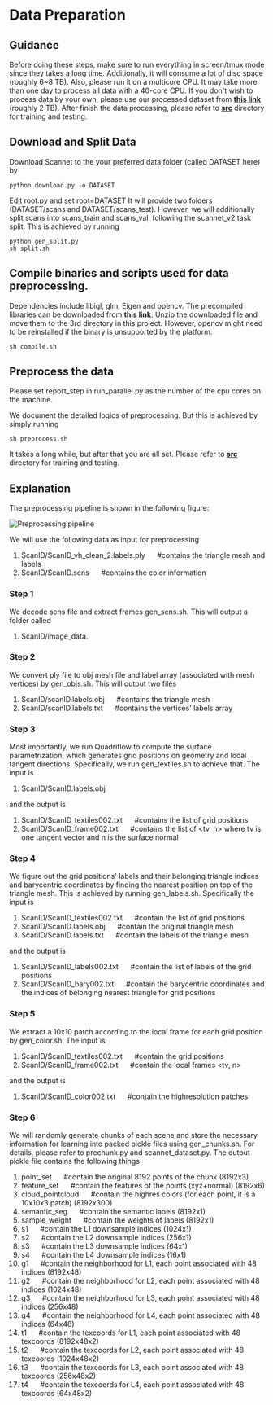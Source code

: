 # Data Preparation
## Guidance
Before doing these steps, make sure to run everything in screen/tmux mode since they takes a long time. Additionally, it will consume a lot of disc space (roughly 6~8 TB). Also, please run it on a multicore CPU. It may take more than one day to process all data with a 40-core CPU. If you don't wish to process data by your own, please use our processed dataset from [**this link**](http://download.cs.stanford.edu/orion/texturenet/scannet-chunks.zip) (roughly 2 TB). After finish the data processing, please refer to [**src**](https://github.com/hjwdzh/TextureNet/raw/master/evaluate/) directory for training and testing.

## Download and Split Data
Download Scannet to the your preferred data folder (called DATASET here) by
```
python download.py -o DATASET
```
Edit root.py and set root=DATASET
It will provide two folders (DATASET/scans and DATASET/scans_test). However, we will additionally split scans into scans_train and scans_val, following the scannet_v2 task split. This is achieved by running
```
python gen_split.py
sh split.sh
```

## Compile binaries and scripts used for data preprocessing.
Dependencies include libigl, glm, Eigen and opencv. The precompiled libraries can be downloaded from [**this link**](http://download.cs.stanford.edu/orion/texturenet/3rd.zip). Unzip the downloaded file and move them to the 3rd directory in this project. However, opencv might need to be reinstalled if the binary is unsupported by the platform.
```
sh compile.sh
```

## Preprocess the data
Please set report_step in run_parallel.py as the number of the cpu cores on the machine.

We document the detailed logics of preprocessing. But this is achieved by simply running
```
sh preprocess.sh
```
It takes a long while, but after that you are all set. Please refer to [**src**](https://github.com/hjwdzh/TextureNet/raw/master/evaluate/) directory for training and testing.

## Explanation
The preprocessing pipeline is shown in the following figure:

![Preprocessing pipeline](https://github.com/hjwdzh/TextureNet/raw/master/img/preprocessing.png)

We will use the following data as input for preprocessing
1. ScanID/ScanID_vh_clean_2.labels.ply&nbsp;&nbsp;&nbsp;&nbsp;&nbsp;&nbsp;#contains the triangle mesh and labels
2. ScanID/ScanID.sens&nbsp;&nbsp;&nbsp;&nbsp;&nbsp;&nbsp;#contains the color information

### Step 1
We decode sens file and extract frames gen_sens.sh. This will output a folder called
1. ScanID/image_data.

### Step 2
We convert ply file to obj mesh file and label array (associated with mesh vertices) by gen_objs.sh. This will output two files
1. ScanID/scanID.labels.obj&nbsp;&nbsp;&nbsp;&nbsp;&nbsp;&nbsp;#contains the triangle mesh
2. ScanID/scanID.labels.txt&nbsp;&nbsp;&nbsp;&nbsp;&nbsp;&nbsp;#contains the vertices' labels array

### Step 3
Most importantly, we run Quadriflow to compute the surface parametrization, which generates grid positions on geometry and local tangent directions. Specifically, we run gen_textiles.sh to achieve that. The input is
1. ScanID/ScanID.labels.obj

and the output is
1. ScanID/ScanID_textiles002.txt&nbsp;&nbsp;&nbsp;&nbsp;&nbsp;&nbsp;#contains the list of grid positions
2. ScanID/ScanID_frame002.txt&nbsp;&nbsp;&nbsp;&nbsp;&nbsp;&nbsp;#contains the list of <tv, n> where tv is one tangent vector and n is the surface normal

### Step 4
We figure out the grid positions' labels and their belonging triangle indices and barycentric coordinates by finding the nearest position on top of the triangle mesh. This is achieved by running gen_labels.sh. Specifically the input is
1. ScanID/ScanID_textiles002.txt&nbsp;&nbsp;&nbsp;&nbsp;&nbsp;&nbsp;#contain the list of grid positions
2. ScanID/ScanID.labels.obj&nbsp;&nbsp;&nbsp;&nbsp;&nbsp;&nbsp;#contain the original triangle mesh
3. ScanID/ScanID.labels.txt&nbsp;&nbsp;&nbsp;&nbsp;&nbsp;&nbsp;#contain the labels of the triangle mesh

and the output is
1. ScanID/ScanID_labels002.txt&nbsp;&nbsp;&nbsp;&nbsp;&nbsp;&nbsp;#contain the list of labels of the grid positions
2. ScanID/ScanID_bary002.txt&nbsp;&nbsp;&nbsp;&nbsp;&nbsp;&nbsp;#contain the barycentric coordinates and the indices of belonging nearest triangle for grid positions

### Step 5
We extract a 10x10 patch according to the local frame for each grid position by gen_color.sh. The input is
1. ScanID/ScanID_textiles002.txt&nbsp;&nbsp;&nbsp;&nbsp;&nbsp;&nbsp;#contain the grid positions
2. ScanID/ScanID_frame002.txt&nbsp;&nbsp;&nbsp;&nbsp;&nbsp;&nbsp;#contain the local frames <tv, n>

and the output is
1. ScanID/ScanID_color002.txt&nbsp;&nbsp;&nbsp;&nbsp;&nbsp;&nbsp;#contain the highresolution patches

### Step 6
We will randomly generate chunks of each scene and store the necessary information for learning into packed pickle files using gen_chunks.sh. For details, please refer to prechunk.py and scannet_dataset.py. The output pickle file contains the following things
1. point_set&nbsp;&nbsp;&nbsp;&nbsp;&nbsp;&nbsp;#contain the original 8192 points of the chunk (8192x3)
2. feature_set&nbsp;&nbsp;&nbsp;&nbsp;&nbsp;&nbsp;#contain the features of the points (xyz+normal) (8192x6) 
3. cloud_pointcloud&nbsp;&nbsp;&nbsp;&nbsp;&nbsp;&nbsp;#contain the highres colors (for each point, it is a 10x10x3 patch) (8192x300)
4. semantic_seg&nbsp;&nbsp;&nbsp;&nbsp;&nbsp;&nbsp;#contain the semantic labels (8192x1)
5. sample_weight&nbsp;&nbsp;&nbsp;&nbsp;&nbsp;&nbsp;#contain the weights of labels (8192x1)
6. s1&nbsp;&nbsp;&nbsp;&nbsp;&nbsp;&nbsp;#contain the L1 downsample indices (1024x1)
7. s2&nbsp;&nbsp;&nbsp;&nbsp;&nbsp;&nbsp;#contain the L2 downsample indices (256x1)
8. s3&nbsp;&nbsp;&nbsp;&nbsp;&nbsp;&nbsp;#contain the L3 downsample indices (64x1)
9. s4&nbsp;&nbsp;&nbsp;&nbsp;&nbsp;&nbsp;#contain the L4 downsample indices (16x1)
10. g1&nbsp;&nbsp;&nbsp;&nbsp;&nbsp;&nbsp;#contain the neighborhood for L1, each point associated with 48 indices (8192x48)
11. g2&nbsp;&nbsp;&nbsp;&nbsp;&nbsp;&nbsp;#contain the neighborhood for L2, each point associated with 48 indices (1024x48)
12. g3&nbsp;&nbsp;&nbsp;&nbsp;&nbsp;&nbsp;#contain the neighborhood for L3, each point associated with 48 indices (256x48)
13. g4&nbsp;&nbsp;&nbsp;&nbsp;&nbsp;&nbsp;#contain the neighborhood for L4, each point associated with 48 indices (64x48)
14. t1&nbsp;&nbsp;&nbsp;&nbsp;&nbsp;&nbsp;#contain the texcoords for L1, each point associated with 48 texcoords (8192x48x2)
15. t2&nbsp;&nbsp;&nbsp;&nbsp;&nbsp;&nbsp;#contain the texcoords for L2, each point associated with 48 texcoords (1024x48x2)
16. t3&nbsp;&nbsp;&nbsp;&nbsp;&nbsp;&nbsp;#contain the texcoords for L3, each point associated with 48 texcoords (256x48x2)
17. t4&nbsp;&nbsp;&nbsp;&nbsp;&nbsp;&nbsp;#contain the texcoords for L4, each point associated with 48 texcoords (64x48x2)

